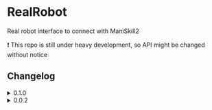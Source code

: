 # RealRobot
Real robot interface to connect with ManiSkill2

:exclamation: This repo is still under heavy development, so API might be changed without notice

## Changelog

<details>
<summary>0.1.0</summary>
<p>

### New features
* Added `SharedObject` to create/mount objects stored in `SharedMemory`

### API changes
* `real_robot.sensors.camera`
  * `CameraConfig` now accepts an `fps` parameter
* `real_robot.utils.realsense`
  * `RSDevice` now accepts `device_sn` instead of an `rs.device`
  * `RSDevice` now accepts `color_config` and `depth_config` as parameters
    (`width`, `height`, `fps`) instead of `rs.config`

</p>
</details>

<details>
<summary>0.0.2</summary>
<p>

* Added motion_mode to XArm7 agent
* Added several control_mode: `pd_ee_pos`, `pd_ee_pose_axangle`,
`pd_ee_delta_pose_axangle`, `pd_ee_pose_quat`, `pd_ee_delta_pose_quat`

</p>
</details>
